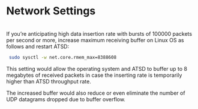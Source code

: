 # Network Settings
\
If you’re anticipating high data insertion rate with bursts of 100000
packets per second or more, increase maximum receiving buffer on Linux
OS as follows and restart ATSD:

```sh
 sudo sysctl -w net.core.rmem_max=8388608                                 
```

This setting would allow the operating system and ATSD to buffer up to 8
megabytes of received packets in case the inserting rate is temporarily
higher than ATSD throughput rate.

The increased buffer would also reduce or even eliminate the number of
UDP datagrams dropped due to buffer overflow.